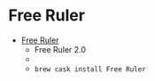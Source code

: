 # Free Ruler
- [Free Ruler](http://www.pascal.com/software/freeruler/)
  -  Free Ruler 2.0
  - 
  - `brew cask install Free Ruler`
